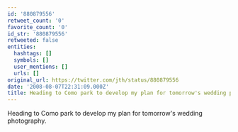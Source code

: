 ```yaml
---
id: '880879556'
retweet_count: '0'
favorite_count: '0'
id_str: '880879556'
retweeted: false
entities:
  hashtags: []
  symbols: []
  user_mentions: []
  urls: []
original_url: https://twitter.com/jth/status/880879556
date: '2008-08-07T22:31:09.000Z'
title: Heading to Como park to develop my plan for tomorrow's wedding photography.
---
```


Heading to Como park to develop my plan for tomorrow's wedding photography.